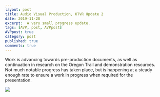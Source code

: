 ```yaml
---
layout: post
title: Audio Visual Production, OTVR Update 2
date: 2019-11-28
excerpt:  A very small progress update.
tags: [AVP, post, AVPpost]
AVPpost: true
category: post
published: true
comments: true
---
```

Work is advancing towards pre-production documents, as well as continuation in research on the Oregon Trail and demonstration resources. Not much notable progress has taken place, but is happening at a steady enough rate to ensure a work in progress when required for the presentation.

<a href="https://i.imgur.com/WBFWbX4.png"><img src="https://i.imgur.com/WBFWbX4.png"></a>